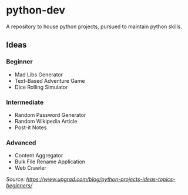 # python-dev
A repository to house python projects, pursued to maintain python skills.
## Ideas
### Beginner
- Mad Libs Generator
- Text-Based Adventure Game
- Dice Rolling Simulator 
### Intermediate
- Random Password Generator
- Random Wikipedia Article
- Post-it Notes
### Advanced
- Content Aggregator
- Bulk File Rename Application
- Web Crawler

*Source: https://www.upgrad.com/blog/python-projects-ideas-topics-beginners/*
